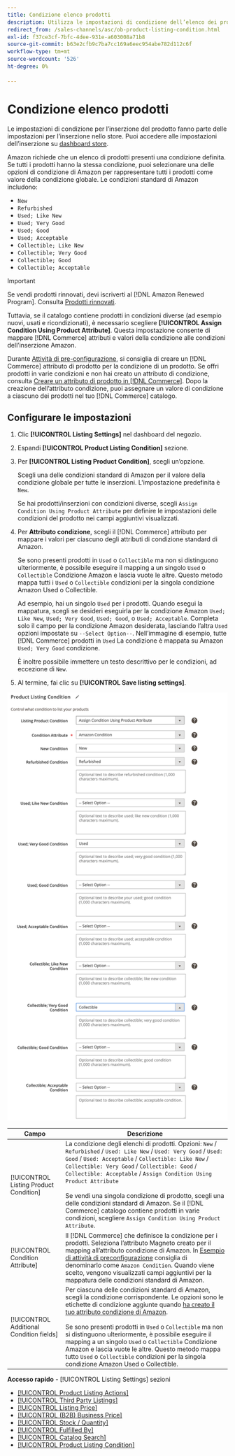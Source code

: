 ```yaml
---
title: Condizione elenco prodotti
description: Utilizza le impostazioni di condizione dell’elenco dei prodotti per mappare i prodotti Commerce in base a una condizione di prodotto Amazon, ad esempio "Nuovo" o "Rinnovato".
redirect_from: /sales-channels/asc/ob-product-listing-condition.html
exl-id: f37ce3cf-7bfc-4dee-931e-a603008a71b8
source-git-commit: b63e2cfb9c7ba7cc169a6eec954abe782d112c6f
workflow-type: tm+mt
source-wordcount: '526'
ht-degree: 0%

---
```


# Condizione elenco prodotti

Le impostazioni di condizione per l’inserzione del prodotto fanno parte delle impostazioni per l’inserzione nello store. Puoi accedere alle impostazioni dell’inserzione su [dashboard store](./amazon-store-dashboard.md).

Amazon richiede che un elenco di prodotti presenti una condizione definita. Se tutti i prodotti hanno la stessa condizione, puoi selezionare una delle opzioni di condizione di Amazon per rappresentare tutti i prodotti come valore della condizione globale. Le condizioni standard di Amazon includono:

- `New`
- `Refurbished`
- `Used; Like New`
- `Used; Very Good`
- `Used; Good`
- `Used; Acceptable`
- `Collectible; Like New`
- `Collectible; Very Good`
- `Collectible; Good`
- `Collectible; Acceptable`

>[!IMPORTANT]
>
>Se vendi prodotti rinnovati, devi iscriverti al [!DNL Amazon Renewed Program]. Consulta [Prodotti rinnovati](./renewed-products.md).

Tuttavia, se il catalogo contiene prodotti in condizioni diverse (ad esempio nuovi, usati e ricondizionati), è necessario scegliere **[!UICONTROL Assign Condition Using Product Attribute]**. Questa impostazione consente di mappare [!DNL Commerce] attributi e valori della condizione alle condizioni dell’inserzione Amazon.

Durante [Attività di pre-configurazione](./amazon-pre-setup-tasks.md), si consiglia di creare un [!DNL Commerce] attributo di prodotto per la condizione di un prodotto. Se offri prodotti in varie condizioni e non hai creato un attributo di condizione, consulta [Creare un attributo di prodotto in [!DNL Commerce]](./ob-creating-magento-attributes.md). Dopo la creazione dell’attributo condizione, puoi assegnare un valore di condizione a ciascuno dei prodotti nel tuo [!DNL Commerce] catalogo.

## Configurare le impostazioni

1. Clic **[!UICONTROL Listing Settings]** nel dashboard del negozio.

1. Espandi **[!UICONTROL Product Listing Condition]** sezione.

1. Per **[!UICONTROL Listing Product Condition]**, scegli un’opzione.

   Scegli una delle condizioni standard di Amazon per il valore della condizione globale per tutte le inserzioni. L&#39;impostazione predefinita è `New`.

   Se hai prodotti/inserzioni con condizioni diverse, scegli `Assign Condition Using Product Attribute` per definire le impostazioni delle condizioni del prodotto nei campi aggiuntivi visualizzati.

1. Per **Attributo condizione**, scegli il [!DNL Commerce] attributo per mappare i valori per ciascuno degli attributi di condizione standard di Amazon.

   Se sono presenti prodotti in `Used` o `Collectible` ma non si distinguono ulteriormente, è possibile eseguire il mapping a un singolo `Used` o `Collectible` Condizione Amazon e lascia vuote le altre. Questo metodo mappa tutti i `Used` o `Collectible` condizioni per la singola condizione Amazon Used o Collectible.

   Ad esempio, hai un singolo `Used` per i prodotti. Quando esegui la mappatura, scegli se desideri eseguirla per la condizione Amazon `Used; Like New`, `Used; Very Good`, `Used; Good`, o `Used; Acceptable`. Completa solo il campo per la condizione Amazon desiderata, lasciando l’altra `Used` opzioni impostate su `--Select Option--`. Nell’immagine di esempio, tutte [!DNL Commerce] prodotti in `Used` La condizione è mappata su Amazon `Used; Very Good` condizione.

   È inoltre possibile immettere un testo descrittivo per le condizioni, ad eccezione di `New`.

1. Al termine, fai clic su **[!UICONTROL Save listing settings]**.

![Condizione di elenco prodotti](assets/amazon-product-listing-condition.png)

| Campo | Descrizione |
|---|---|
| [!UICONTROL Listing Product Condition] | La condizione degli elenchi di prodotti. Opzioni: `New` / `Refurbished` / `Used: Like New` / `Used: Very Good` / `Used: Good` / `Used: Acceptable` / `Collectible: Like New` / `Collectible: Very Good` / `Collectible: Good` / `Collectible: Acceptable` / `Assign Condition Using Product Attribute`<br><br>Se vendi una singola condizione di prodotto, scegli una delle condizioni standard di Amazon. Se il [!DNL Commerce] catalogo contiene prodotti in varie condizioni, scegliere `Assign Condition Using Product Attribute`. |
| [!UICONTROL Condition Attribute] | Il [!DNL Commerce] che definisce la condizione per i prodotti. Seleziona l’attributo Magneto creato per il mapping all’attributo condizione di Amazon. In [Esempio di attività di preconfigurazione](./ob-creating-magento-attributes.md) consiglia di denominarlo come `Amazon Condition`. Quando viene scelto, vengono visualizzati campi aggiuntivi per la mappatura delle condizioni standard di Amazon. |
| [!UICONTROL Additional Condition fields] | Per ciascuna delle condizioni standard di Amazon, scegli la condizione corrispondente. Le opzioni sono le etichette di condizione aggiunte quando [ha creato il tuo attributo condizione di Amazon](./ob-creating-magento-attributes.md).<br><br>Se sono presenti prodotti in `Used` o `Collectible` ma non si distinguono ulteriormente, è possibile eseguire il mapping a un singolo `Used` o `Collectible` Condizione Amazon e lascia vuote le altre. Questo metodo mappa tutto `Used` o `Collectible` condizioni per la singola condizione Amazon Used o Collectible. |

**Accesso rapido** - [!UICONTROL Listing Settings] sezioni

- [[!UICONTROL Product Listing Actions]](./product-listing-actions.md)
- [[!UICONTROL Third Party Listings]](./third-party-listing-settings.md)
- [[!UICONTROL Listing Price]](./listing-price.md)
- [[!UICONTROL (B2B) Business Price]](./business-pricing.md)
- [[!UICONTROL Stock / Quantity]](./stock-quantity.md)
- [[!UICONTROL Fulfilled By]](./fulfilled-by.md)
- [[!UICONTROL Catalog Search]](./catalog-search.md)
- [[!UICONTROL Product Listing Condition]](./product-listing-condition.md)
